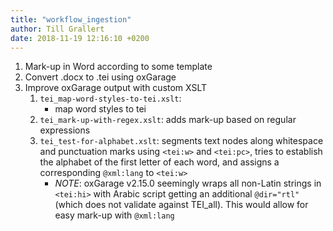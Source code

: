 ```yaml
---
title: "workflow_ingestion"
author: Till Grallert
date: 2018-11-19 12:16:10 +0200
---
```


1. Mark-up in Word according to some template
2. Convert .docx to .tei using oxGarage
3. Improve oxGarage output with custom XSLT
    1. `tei_map-word-styles-to-tei.xslt`:
        - map word styles to tei
    2. `tei_mark-up-with-regex.xslt`: adds mark-up based on regular expressions
    3. `tei_test-for-alphabet.xslt`: segments text nodes along whitespace and punctuation marks using `<tei:w>` and `<tei:pc>`, tries to establish the alphabet of the first letter of each word, and assigns a corresponding `@xml:lang` to `<tei:w>`
        - *NOTE*: oxGarage v2.15.0 seemingly wraps all non-Latin strings in `<tei:hi>` with Arabic script getting an additional `@dir="rtl"` (which does not validate against TEI_all). This would allow for easy mark-up with `@xml:lang`